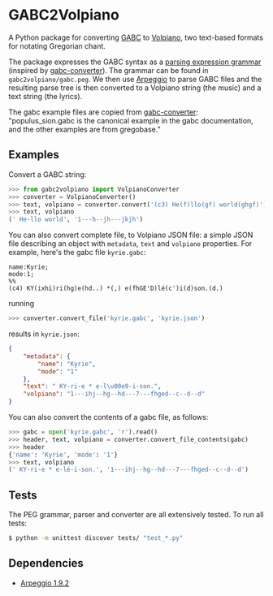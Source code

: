 GABC2Volpiano
=============

A Python package for converting 
[GABC](http://gregorio-project.github.io/gabc/index.html) 
to [Volpiano](http://www.fawe.de/volpiano/), two text-based formats for 
notating Gregorian chant.

The package expresses the GABC syntax as a [parsing expression grammar](
https://en.wikipedia.org/wiki/Parsing_expression_grammar)
(inspired by [gabc-converter](https://github.com/saybaar/gabc-converter)).
The grammar can be found in `gabc2volpiano/gabc.peg`. We then use 
[Arpeggio](http://textx.github.io/Arpeggio) to parse GABC files and the 
resulting parse tree is then converted to a Volpiano string (the music) and 
a text string (the lyrics). 

The gabc example files are copied from 
[gabc-converter](https://github.com/saybaar/gabc-converter): 
"populus_sion.gabc is the canonical example in the gabc documentation, 
and the other examples are from gregobase."

Examples
--------

Convert a GABC string:

```python
>>> from gabc2volpiano import VolpianoConverter
>>> converter = VolpianoConverter()
>>> text, volpiano = converter.convert('(c3) He(f)llo(gf) world(ghgf)')
>>> text, volpiano
(' He-llo world', '1---h--jh---jkjh')
```

You can also convert complete file, to Volpiano JSON file: a simple
JSON file describing an object with `metadata`, `text` and `volpiano`
properties. For example, here's the gabc file `kyrie.gabc`:

```gabc
name:Kyrie;
mode:1;
%%
(c4) KY(ixhi)ri(hg)e(hd..) *(,) e(fhGE'D)lé(c')i(d)son.(d.)
``` 

running

```python
>>> converter.convert_file('kyrie.gabc', 'kyrie.json')
```

results in `kyrie.json`:

```json
{
    "metadata": {
        "name": "Kyrie",
        "mode": "1"
    },
    "text": " KY-ri-e * e-l\u00e9-i-son.",
    "volpiano": "1---ihj--hg--hd---7---fhged--c--d--d"
}
```

You can also convert the contents of a gabc file, as follows:

```python
>>> gabc = open('kyrie.gabc', 'r').read()
>>> header, text, volpiano = converter.convert_file_contents(gabc)
>>> header
{'name': 'Kyrie', 'mode': '1'}
>>> text, volpiano
(' KY-ri-e * e-lé-i-son.', '1---ihj--hg--hd---7---fhged--c--d--d')
```

Tests
-----

The PEG grammar, parser and converter are all extensively tested.
To run all tests:

```bash
$ python -m unittest discover tests/ "test_*.py" 
```

Dependencies
------------

- [Arpeggio 1.9.2](http://textx.github.io/Arpeggio)